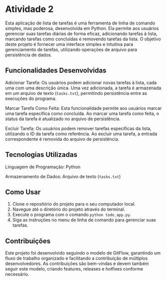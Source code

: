 # Atividade 2

Esta aplicação de lista de tarefas é uma ferramenta de linha de comando simples, mas poderosa, desenvolvida em Python. Ela permite aos usuários gerenciar suas tarefas diárias de forma eficaz, adicionando tarefas à lista, marcando tarefas como concluídas e removendo tarefas da lista. O objetivo deste projeto é fornecer uma interface simples e intuitiva para gerenciamento de tarefas, utilizando operações de arquivo para persistência de dados.

## Funcionalidades Desenvolvidas

Adicionar Tarefa: Os usuários podem adicionar novas tarefas à lista, cada uma com uma descrição única. Uma vez adicionada, a tarefa é armazenada em um arquivo de texto (`tasks.txt`), permitindo persistência entre as execuções do programa.
  
Marcar Tarefa Como Feita: Esta funcionalidade permite aos usuários marcar uma tarefa específica como concluída. Ao marcar uma tarefa como feita, o status da tarefa é atualizado no arquivo de persistência.
  
Excluir Tarefa: Os usuários podem remover tarefas específicas da lista, utilizando o ID da tarefa como referência. Ao excluir uma tarefa, a entrada correspondente é removida do arquivo de persistência.

## Tecnologias Utilizadas

Linguagem de Programação: Python

Armazenamento de Dados: Arquivo de texto (`tasks.txt`)

## Como Usar

1. Clone o repositório do projeto para o seu computador local.
2. Navegue até o diretório do projeto através do terminal.
3. Execute o programa com o comando `python todo_app.py`.
4. Siga as instruções no menu de linha de comando para gerenciar suas tarefas.

## Contribuições

Este projeto foi desenvolvido seguindo o modelo de GitFlow, garantindo um fluxo de trabalho organizado e facilitando a contribuição de múltiplos desenvolvedores. As contribuições são bem-vindas e devem também seguir este modelo, criando features, releases e hotfixes conforme necessário.
